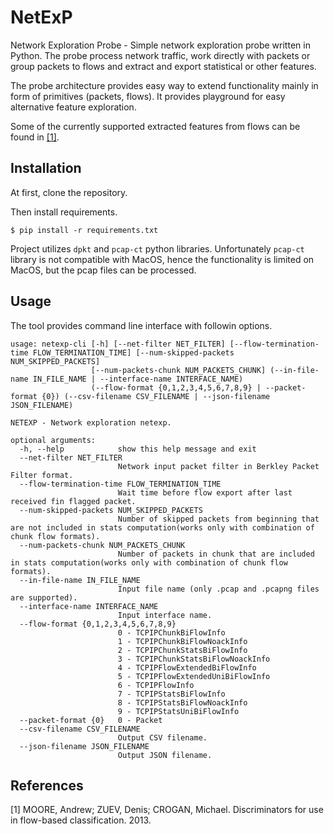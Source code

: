 # NetExP
Network Exploration Probe - Simple network exploration probe written in Python. The probe process network traffic, work directly with packets or group packets to flows and extract and export statistical or other features.

The probe architecture provides easy way to extend functionality mainly in form of primitives (packets, flows). It provides playground for easy alternative feature exploration.

Some of the currently supported extracted features from flows can be found in [[1]](#1).

## Installation

At first, clone the repository.

Then install requirements.

```
$ pip install -r requirements.txt
```

Project utilizes `dpkt` and `pcap-ct` python libraries. Unfortunately `pcap-ct` library is not compatible with MacOS, hence the functionality is limited on MacOS, but the pcap files can be processed.


## Usage

The tool provides command line interface with followin options.

```
usage: netexp-cli [-h] [--net-filter NET_FILTER] [--flow-termination-time FLOW_TERMINATION_TIME] [--num-skipped-packets NUM_SKIPPED_PACKETS]
                  [--num-packets-chunk NUM_PACKETS_CHUNK] (--in-file-name IN_FILE_NAME | --interface-name INTERFACE_NAME)
                  (--flow-format {0,1,2,3,4,5,6,7,8,9} | --packet-format {0}) (--csv-filename CSV_FILENAME | --json-filename JSON_FILENAME)

NETEXP - Network exploration netexp.

optional arguments:
  -h, --help            show this help message and exit
  --net-filter NET_FILTER
                        Network input packet filter in Berkley Packet Filter format.
  --flow-termination-time FLOW_TERMINATION_TIME
                        Wait time before flow export after last received fin flagged packet.
  --num-skipped-packets NUM_SKIPPED_PACKETS
                        Number of skipped packets from beginning that are not included in stats computation(works only with combination of chunk flow formats).
  --num-packets-chunk NUM_PACKETS_CHUNK
                        Number of packets in chunk that are included in stats computation(works only with combination of chunk flow formats).
  --in-file-name IN_FILE_NAME
                        Input file name (only .pcap and .pcapng files are supported).
  --interface-name INTERFACE_NAME
                        Input interface name.
  --flow-format {0,1,2,3,4,5,6,7,8,9}
                        0 - TCPIPChunkBiFlowInfo
                        1 - TCPIPChunkBiFlowNoackInfo
                        2 - TCPIPChunkStatsBiFlowInfo
                        3 - TCPIPChunkStatsBiFlowNoackInfo
                        4 - TCPIPFlowExtendedBiFlowInfo
                        5 - TCPIPFlowExtendedUniBiFlowInfo
                        6 - TCPIPFlowInfo
                        7 - TCPIPStatsBiFlowInfo
                        8 - TCPIPStatsBiFlowNoackInfo
                        9 - TCPIPStatsUniBiFlowInfo
  --packet-format {0}   0 - Packet
  --csv-filename CSV_FILENAME
                        Output CSV filename.
  --json-filename JSON_FILENAME
                        Output JSON filename.
```


## References

<a id="1">[1]</a> 
MOORE, Andrew; ZUEV, Denis; CROGAN, Michael. Discriminators for use in flow-based classification. 2013.
